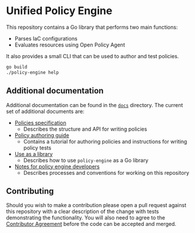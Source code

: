 # Unified Policy Engine

This repository contains a Go library that performs two main functions:

* Parses IaC configurations
* Evaluates resources using Open Policy Agent

It also provides a small CLI that can be used to author and test policies.

```sh
go build
./policy-engine help
```

## Additional documentation

Additional documentation can be found in the [`docs`](./docs) directory. The current
set of additional documents are:

* [Policies specification](docs/policy_spec.md)
  * Describes the structure and API for writing policies
* [Policy authoring guide](docs/policy_authoring.md)
  * Contains a tutorial for authoring policies and instructions for writing policy tests
* [Use as a library](docs/library_usage.md)
  * Describes how to use `policy-engine` as a Go library
* [Notes for policy engine developers](docs/development.md)
  * Describes processes and conventions for working on this repository

## Contributing

Should you wish to make a contribution please open a pull request against this
repository with a clear description of the change with tests demonstrating
the functionality. You will also need to agree to the [Contributor
Agreement](./Contributor-Agreement.md) before the code can be accepted and
merged.
